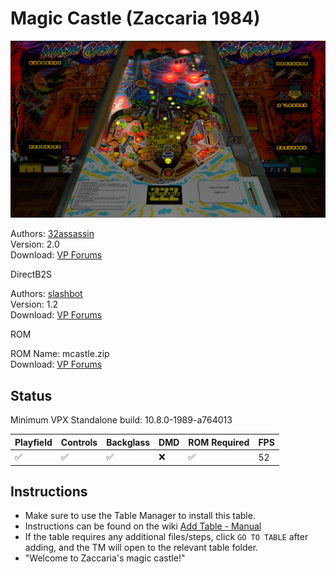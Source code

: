 # Magic Castle (Zaccaria 1984)

![Table Preview](../../images/vpx-magiccastle.png)

Authors: [32assassin](https://www.vpforums.org/index.php?showuser=77712)  
Version: 2.0  
Download: [VP Forums](https://www.vpforums.org/index.php?app=downloads&showfile=11586)

DirectB2S

Authors: [slashbot](https://www.vpforums.org/index.php?showuser=65211)  
Version: 1.2  
Download: [VP Forums](https://www.vpforums.org/index.php?app=downloads&showfile=9922)  

ROM

ROM Name: mcastle.zip  
Download: [VP Forums](https://www.vpforums.org/index.php?app=downloads&showfile=618)

## Status 

Minimum VPX Standalone build: 10.8.0-1989-a764013

| Playfield | Controls | Backglass | DMD | ROM Required | FPS | 
|-----------|----------|-----------|-----|--------------|-----|
| :white_check_mark: | :white_check_mark: | :white_check_mark: | :x: | :white_check_mark: | 52 |

## Instructions

- Make sure to use the Table Manager to install this table.
- Instructions can be found on the wiki [Add Table - Manual](https://github.com/LegendsUnchained/vpx-standalone-alp4k/wiki/%5B04%5D-%F0%9F%A7%A1-TM-%E2%80%90-Other-Features#add-table---manual)
- If the table requires any additional files/steps, click `GO TO TABLE` after adding, and the TM will open to the relevant table folder.
- "Welcome to Zaccaria's magic castle!"

